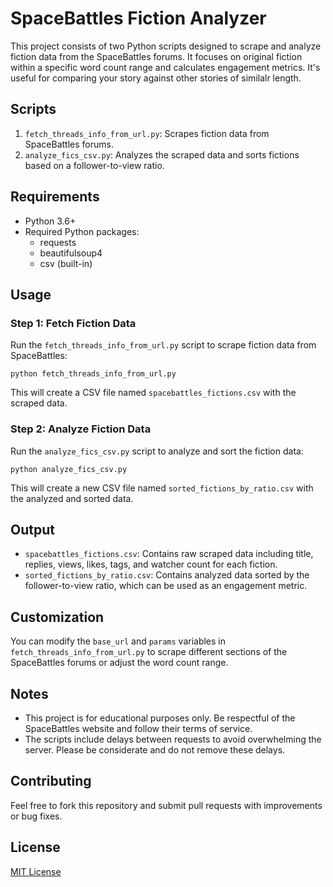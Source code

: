 # SpaceBattles Fiction Analyzer

This project consists of two Python scripts designed to scrape and analyze fiction data from the SpaceBattles forums. It focuses on original fiction within a specific word count range and calculates engagement metrics. It's useful for comparing your story against other stories of similalr length.

## Scripts

1. `fetch_threads_info_from_url.py`: Scrapes fiction data from SpaceBattles forums.
2. `analyze_fics_csv.py`: Analyzes the scraped data and sorts fictions based on a follower-to-view ratio.

## Requirements

- Python 3.6+
- Required Python packages:
  - requests
  - beautifulsoup4
  - csv (built-in)

## Usage

### Step 1: Fetch Fiction Data

Run the `fetch_threads_info_from_url.py` script to scrape fiction data from SpaceBattles:

```
python fetch_threads_info_from_url.py
```

This will create a CSV file named `spacebattles_fictions.csv` with the scraped data.

### Step 2: Analyze Fiction Data

Run the `analyze_fics_csv.py` script to analyze and sort the fiction data:

```
python analyze_fics_csv.py
```

This will create a new CSV file named `sorted_fictions_by_ratio.csv` with the analyzed and sorted data.

## Output

- `spacebattles_fictions.csv`: Contains raw scraped data including title, replies, views, likes, tags, and watcher count for each fiction.
- `sorted_fictions_by_ratio.csv`: Contains analyzed data sorted by the follower-to-view ratio, which can be used as an engagement metric.

## Customization

You can modify the `base_url` and `params` variables in `fetch_threads_info_from_url.py` to scrape different sections of the SpaceBattles forums or adjust the word count range.

## Notes

- This project is for educational purposes only. Be respectful of the SpaceBattles website and follow their terms of service.
- The scripts include delays between requests to avoid overwhelming the server. Please be considerate and do not remove these delays.

## Contributing

Feel free to fork this repository and submit pull requests with improvements or bug fixes.

## License

[MIT License](https://opensource.org/licenses/MIT)
